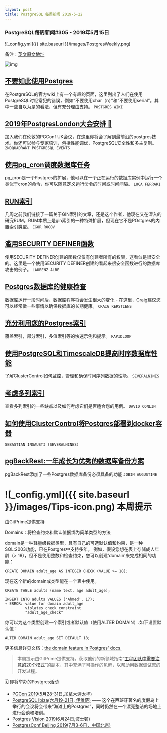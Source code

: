```yaml
---
layout: post
title: PostgreSQL 每周新闻 2019-5-22
---
```


### PostgreSQL每周新闻#305 - 2019年5月15日
![_config.yml]({{ site.baseurl }}/images/PostgresWeekly.png)

备注：[英文原文地址](https://postgresweekly.com/issues/306)

![img](https://res.cloudinary.com/cpress/image/upload/w_1280,e_sharpen:60/v1558468462/t1lhkqvr0rd77n10qwn5.jpg)

## [不要如此使用Postgres](https://wiki.postgresql.org/wiki/Don%27t_Do_This)
在PostgreSQL的官方wiki上有一个有趣的页面，这里列出了人们在使用PostgreSQL时经常犯的错误，例如“不要使用char（n）”和“不要使用serial”。其中一些自以为是的看法，但有充分理由支持。
`POSTGRES WIKI`



## [2019年PostgresLondon大会安排 🐘 ](https://postgreslondon.org)
加入我们在伦敦的PGConf UK会议，在这里你将会了解到最前沿的postgres技术。你还可以参与专家培训，包括性能调优，PostgreSQL安全性和多主复制。
`2NDQUADRANT POSTGRESQL EVENTS`



## [使用pg_cron调度数据库任务](https://fluca1978.github.io/2019/05/21/pgcron.html)   
pg_cron是一个Postgres的扩展，他可以在一个正在运行的数据库实例中运行一个类似于cron的命令，你可以随意定义运行命令的时间或时间间隔。
`LUCA FERRARI`



## [RUN索引](https://habr.com/en/company/postgrespro/blog/452116/)
几周之前我们链接了一篇关于GIN索引的文章，还是这个作者，他现在又在深入的研究RUM。RUM本质上是gin索引的一种特殊扩展，但现在它不是POstgres的内置索引类型。
`EGOR ROGOV`


## [滥用SECURITY DEFINER函数](https://www.cybertec-postgresql.com/en/abusing-security-definer-functions/)
使用SECURITY DEFINER创建的函数仅仅有创建者所有的权限，这看似是很安全的。这里是一个使用SECURITY DEFINER创建的看起来很安全函数进行的数据库攻击的例子。
`LAURENZ ALBE`



## [Postgres数据库的健康检查](https://www.citusdata.com/blog/2019/03/29/health-checks-for-your-postgres-database/)
 数据库运行一段时间后，数据库程序将会发生很大的变化 - 在这里，Craig建议您可以经常做一些事情以确保数据库的长期健康。
`CRAIG KERSTIENS`



## [充分利用您的Postgres索引 ](https://pgdash.io/blog/postgres-indexes.html)
覆盖索引，部分索引，多值索引等的快速示例和提示。
`RAPIDLOOP`


## [使用PostgreSQL和TimescaleDB提高时序数据库性能](https://severalnines.com/blog/advanced-database-monitoring-management-timescaledb?utm_campaign=DevOps_Campaign_MAY19&utm_content=pgweekly&utm_medium=Paid_Search&utm_source=banner)
了解ClusterControl如何监控，管理和确保时间序列数据的性能。
`SEVERALNINES`



## [考虑多列索引](https://medium.com/pgmustard/multi-column-indexes-4d17bac764c5)
查看多列索引的一些缺点以及如何考虑它们是否适合您的用例。
`DAVID CONLIN`

## [如何使用ClusterControl将Postgres部署到docker容器](https://severalnines.com/blog/how-deploy-postgresql-docker-container-using-clustercontrol)
`SEBASTIAN INSAUSTI (SEVERALNINES)`

## [pgBackRest:一年成长为优秀的数据库备份方案](https://www.percona.com/blog/2019/05/10/pgbackrest-a-great-backup-solution-and-a-wonderful-year-of-growth/)
pgBackRest添加了一些Postgres数据库备份必须具备的功能
`JOBIN AUGUSTINE`




# ![_config.yml]({{ site.baseurl }}/images/Tips-icon.png)   本周提示
由GitPrime提供支持

Domains：将检查约束和默认值捆绑为简单类型的方法

domain是一种轻量级数据类型，具有自己的可选默认值和约束，是一种SQL:2003功能，已在Postgres中支持多年。
例如，假设您想在表上存储成人年龄（> 18），但不是使用整数和检查约束，您可以创建'domain'来完成相同的功能：
```
CREATE DOMAIN adult_age AS INTEGER CHECK (VALUE >= 18);

```
现在这个新的domain或类型能在一个表中使用。
```
CREATE TABLE adults (name text, age adult_age);
            
INSERT INTO adults VALUES ('Ahmed', 17);
→ ERROR: value for domain adult_age
         violates check constraint
         "adult_age_check"
```
你可以为这个类型创建一个索引或者默认值（使用ALTER DOMAIN）.如下设置默认值：
```
ALTER DOMAIN adult_age SET DEFAULT 18;
```
更多信息详见文档：[the domain feature in Postgres' docs. ](https://www.postgresql.org/docs/9.5/sql-createdomain.html)

>本周提示由GitPrime提供支持。获取他们的新领域指南“[工程团队中需要注意的20个模式](https://resources.gitprime.com/books/20-patterns/?utm_source=nl(pgw)&utm_medium=email-nl&utm_campaign=nl(pgw))”的副本，其中充满了可操作的见解，以帮助用数据调试您的开发过程。

🗓  即将举办的Postgres活动  
- [PGCon 2019(5月28-31日,加拿大渥太华)](https://www.pgcon.org/2019/)
- [PostgreSQL Ibiza(六月19-21日, 伊维萨)](https://www.pgibz.io/index.html) —— 这个在西班牙著名的度假岛上举行的会议将会带来“海滩上的Postgres”，同时仍然在一个漂亮整洁的场地上进行会谈和培训。  
- [Postgres Vision 2019(6月24日,波士顿)](https://postgresvision.com/) 
- [PostgresConf Beijing 2019(7月3-6日，中国北京)](https://postgresconf.org/conferences/Beijing)
